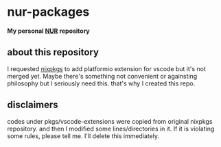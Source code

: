 # nur-packages

**My personal [NUR](https://github.com/nix-community/NUR) repository**

## about this repository
I requested [nixpkgs](https://github.com/nixos/nixpkgs/) to add platformio extension for vscode but it's not merged yet. Maybe there's something not convenient or againsting philosophy but I seriously need this. that's why I created this repo.

## disclaimers 
codes under pkgs/vscode-extensions were copied from original nixpkgs repository. and then I modified some lines/directories in it. If it is violating some rules, please tell me. I'll delete this immediately.
